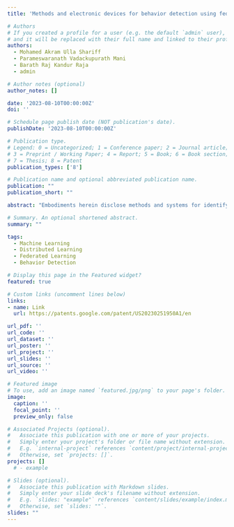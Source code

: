 ```yaml
---
title: 'Methods and electronic devices for behavior detection using federated learning'

# Authors
# If you created a profile for a user (e.g. the default `admin` user), write the username (folder name) here
# and it will be replaced with their full name and linked to their profile.
authors:
  - Mohamed Akram Ulla Shariff
  - Parameswaranath Vadackupurath Mani
  - Barath Raj Kandur Raja
  - admin

# Author notes (optional)
author_notes: []

date: '2023-08-10T00:00:00Z'
doi: ''

# Schedule page publish date (NOT publication's date).
publishDate: '2023-08-10T00:00:00Z'

# Publication type.
# Legend: 0 = Uncategorized; 1 = Conference paper; 2 = Journal article;
# 3 = Preprint / Working Paper; 4 = Report; 5 = Book; 6 = Book section;
# 7 = Thesis; 8 = Patent
publication_types: ['8']

# Publication name and optional abbreviated publication name.
publication: ""
publication_short: ""

abstract: "Embodiments herein disclose methods and systems for identifying behavioural trends across users. The system includes electronic devices. The electronic devices include a behavioural recommendation controller. The behavioural recommendation controller is configured to: detect a first plurality of activities performed by a plurality of first users in relation with a plurality of contexts; recognize the first plurality of physical activities in relation with the plurality of contexts for the first user; recognize multiple activities performed using smart devices by the first user during each first physical activity in each context; and recognize a second plurality of physical activities performed by multiple concurrent second users during each context to refer current behavior or new behavior of the users."

# Summary. An optional shortened abstract.
summary: ""

tags:
  - Machine Learning
  - Distributed Learning
  - Federated Learning
  - Behavior Detection

# Display this page in the Featured widget?
featured: true

# Custom links (uncomment lines below)
links:
- name: Link
  url: https://patents.google.com/patent/US20230251950A1/en

url_pdf: ''
url_code: ''
url_dataset: ''
url_poster: ''
url_project: ''
url_slides: ''
url_source: ''
url_video: ''

# Featured image
# To use, add an image named `featured.jpg/png` to your page's folder.
image:
  caption: ''
  focal_point: ''
  preview_only: false

# Associated Projects (optional).
#   Associate this publication with one or more of your projects.
#   Simply enter your project's folder or file name without extension.
#   E.g. `internal-project` references `content/project/internal-project/index.md`.
#   Otherwise, set `projects: []`.
projects: []
  # - example

# Slides (optional).
#   Associate this publication with Markdown slides.
#   Simply enter your slide deck's filename without extension.
#   E.g. `slides: "example"` references `content/slides/example/index.md`.
#   Otherwise, set `slides: ""`.
slides: ""
---
```


<!-- {{% callout note %}}
Click the _Cite_ button above to demo the feature to enable visitors to import publication metadata into their reference management software.
{{% /callout %}} -->

<!-- {{% callout note %}}
Create your slides in Markdown - click the _Slides_ button to check out the example.
{{% /callout %}} -->

<!-- Supplementary notes can be added here, including [code, math, and images](https://wowchemy.com/docs/writing-markdown-latex/). -->
